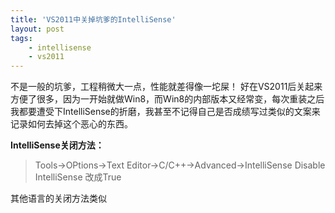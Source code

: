 ```yaml
---
title: 'VS2011中关掉坑爹的IntelliSense'
layout: post
tags:
    - intellisense
    - vs2011
---
```


不是一般的坑爹，工程稍微大一点，性能就差得像一坨屎！
好在VS2011后关起来方便了很多，因为一开始就做Win8，而Win8的内部版本又经常变，每次重装之后我都要遭受下IntelliSense的折磨，我甚至不记得自己是否成绩写过类似的文案来记录如何去掉这个恶心的东西。

**IntelliSense关闭方法：**
> Tools->OPtions->Text Editor->C/C++->Advanced->IntelliSense
> Disable IntelliSense 改成True

其他语言的关闭方法类似
